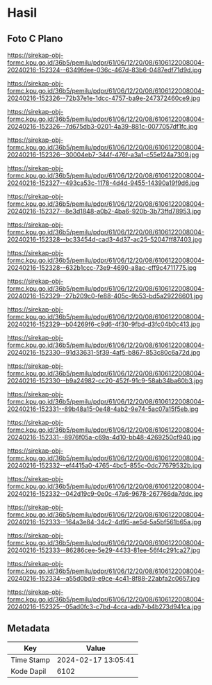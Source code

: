 # Hasil

## Foto C Plano

https://sirekap-obj-formc.kpu.go.id/36b5/pemilu/pdpr/61/06/12/20/08/6106122008004-20240216-152324--6349fdee-036c-467d-83b6-0487edf71d9d.jpg

https://sirekap-obj-formc.kpu.go.id/36b5/pemilu/pdpr/61/06/12/20/08/6106122008004-20240216-152326--72b37e1e-1dcc-4757-ba9e-247372460ce9.jpg

https://sirekap-obj-formc.kpu.go.id/36b5/pemilu/pdpr/61/06/12/20/08/6106122008004-20240216-152326--7d675db3-0201-4a39-881c-0077057df1fc.jpg

https://sirekap-obj-formc.kpu.go.id/36b5/pemilu/pdpr/61/06/12/20/08/6106122008004-20240216-152326--30004eb7-344f-476f-a3a1-c55e124a7309.jpg

https://sirekap-obj-formc.kpu.go.id/36b5/pemilu/pdpr/61/06/12/20/08/6106122008004-20240216-152327--493ca53c-1178-4d4d-9455-14390a19f9d6.jpg

https://sirekap-obj-formc.kpu.go.id/36b5/pemilu/pdpr/61/06/12/20/08/6106122008004-20240216-152327--8e3d1848-a0b2-4ba6-920b-3b73ffd78953.jpg

https://sirekap-obj-formc.kpu.go.id/36b5/pemilu/pdpr/61/06/12/20/08/6106122008004-20240216-152328--bc33454d-cad3-4d37-ac25-52047ff87403.jpg

https://sirekap-obj-formc.kpu.go.id/36b5/pemilu/pdpr/61/06/12/20/08/6106122008004-20240216-152328--632b1ccc-73e9-4690-a8ac-cff9c4711775.jpg

https://sirekap-obj-formc.kpu.go.id/36b5/pemilu/pdpr/61/06/12/20/08/6106122008004-20240216-152329--27b209c0-fe88-405c-9b53-bd5a29226601.jpg

https://sirekap-obj-formc.kpu.go.id/36b5/pemilu/pdpr/61/06/12/20/08/6106122008004-20240216-152329--b04269f6-c9d6-4f30-9fbd-d3fc04b0c413.jpg

https://sirekap-obj-formc.kpu.go.id/36b5/pemilu/pdpr/61/06/12/20/08/6106122008004-20240216-152330--91d33631-5f39-4af5-b867-853c80c6a72d.jpg

https://sirekap-obj-formc.kpu.go.id/36b5/pemilu/pdpr/61/06/12/20/08/6106122008004-20240216-152330--b9a24982-cc20-452f-91c9-58ab34ba60b3.jpg

https://sirekap-obj-formc.kpu.go.id/36b5/pemilu/pdpr/61/06/12/20/08/6106122008004-20240216-152331--89b48a15-0e48-4ab2-9e74-5ac07a15f5eb.jpg

https://sirekap-obj-formc.kpu.go.id/36b5/pemilu/pdpr/61/06/12/20/08/6106122008004-20240216-152331--8976f05a-c69a-4d10-bb48-4269250cf940.jpg

https://sirekap-obj-formc.kpu.go.id/36b5/pemilu/pdpr/61/06/12/20/08/6106122008004-20240216-152332--ef4415a0-4765-4bc5-855c-0dc77679532b.jpg

https://sirekap-obj-formc.kpu.go.id/36b5/pemilu/pdpr/61/06/12/20/08/6106122008004-20240216-152332--042d19c9-0e0c-47a6-9678-267766da7ddc.jpg

https://sirekap-obj-formc.kpu.go.id/36b5/pemilu/pdpr/61/06/12/20/08/6106122008004-20240216-152333--164a3e84-34c2-4d95-ae5d-5a5bf561b65a.jpg

https://sirekap-obj-formc.kpu.go.id/36b5/pemilu/pdpr/61/06/12/20/08/6106122008004-20240216-152333--86286cee-5e29-4433-81ee-56f4c291ca27.jpg

https://sirekap-obj-formc.kpu.go.id/36b5/pemilu/pdpr/61/06/12/20/08/6106122008004-20240216-152334--a55d0bd9-e9ce-4c41-8f88-22abfa2c0657.jpg

https://sirekap-obj-formc.kpu.go.id/36b5/pemilu/pdpr/61/06/12/20/08/6106122008004-20240216-152325--05ad0fc3-c7bd-4cca-adb7-b4b273d941ca.jpg


## Metadata

| Key        | Value               |
| ---------- | ------------------- |
| Time Stamp | 2024-02-17 13:05:41 |
| Kode Dapil | 6102                |



